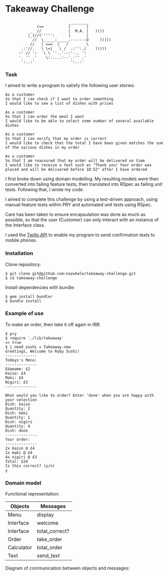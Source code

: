 Takeaway Challenge
==================
```
                            _________
              r==           |       |
           _  //            |  M.A. |   ))))
          |_)//(''''':      |       |
            //  \_____:_____.-------D     )))))
           //   | ===  |   /        \
       .:'//.   \ \=|   \ /  .:'':./    )))))
      :' // ':   \ \ ''..'--:'-.. ':
      '. '' .'    \:.....:--'.-'' .'
       ':..:'                ':..:'

```

### Task

I aimed to write a program to satisfy the following user stories:

```
As a customer
So that I can check if I want to order something
I would like to see a list of dishes with prices

As a customer
So that I can order the meal I want
I would like to be able to select some number of several available dishes

As a customer
So that I can verify that my order is correct
I would like to check that the total I have been given matches the sum of the various dishes in my order

As a customer
So that I am reassured that my order will be delivered on time
I would like to receive a text such as "Thank you! Your order was placed and will be delivered before 18:52" after I have ordered
```
I first broke down using domain modelling. My resulting models were then converted into failing feature tests, then translated into RSpec as failing unit tests. Following that, I wrote my code.

I aimed to complete this challenge by using a test-driven approach, using manual feature tests within PRY and automated unit tests using RSpec.

Care has been taken to ensure encapsulation was done as much as possible, so that the user (Customer) can only interact with an instance of the Interface class.

I used the [Twillo API](https://www.twilio.com/docs/api/rest) to enable my program to send confirmation texts to mobile phones.

### Installation

Clone repository:
```
$ git clone git@github.com:nazwhale/takeaway-challenge.git
$ cd takeaway-challenge
```

Install dependencies with bundle:
```
$ gem install bundler
$ bundle install
```

### Example of use

To make an order, then take it off again in IRB:

```
$ pry
$ require './lib/takeaway'
=> true
$ i_need_sushi = Takeaway.new
Greetings, Welcome to Ruby Sushi!
--------------
Todays's Menu:
--------------
Edamame: £2
Kaiso: £4
Maki: £4
Nigiri: £3
--------------

What would you like to order? Enter 'done' when you are happy with your selection
Dish: kaiso
Quantity: 2
Dish: maki
Quantity: 1
Dish: nigiri
Quantity: 4
Dish: done
--------------
Your order:
--------------
2x kaiso @ £4
1x maki @ £4
4x nigiri @ £3
Total: £24
Is this correct? (y/n)
y
```

### Domain model

Functional representation:

| Objects                  | Messages                 |
| ------------------------ | ------------------------ |
| Menu                    | display         |
| Interface                  | welcome           |
| Interface                    | total_correct?         |
| Order                    | take_order          |
| Calculator                  | total_order            |
| Text                    | send_text        |

Diagram of communication between objects and messages:
